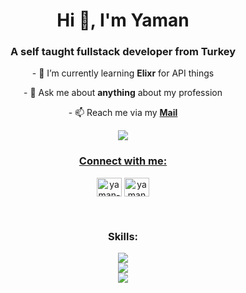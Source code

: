 <h1 align="center">Hi 👋, I'm Yaman</h1>
<h3 align="center">A self taught fullstack developer from Turkey</h3>

<p align="center">
- 🌱 I’m currently learning <strong>Elixr</strong> for API things

</p>
<p align="center">
- 💬 Ask me about <strong>anything</strong> about my profession

</p>
<p align="center">
- 📫 Reach me via my <a href="mailto://yaman.devrim+contact@gmail.com"><strong>Mail</strong></p>

<p align="center"> 
  <img src="https://spotify-github-profile.vercel.app/api/view?uid=ojvi3kakv3ve8fihzjndkizul&cover_image=true&theme=novatorem&show_offline=false&background_color=121212&interchange=true">
</p>

<h3 align="center">Connect with me:</h3>
<p align="center">
<a href="https://linkedin.com/in/yaman-devrim" target="blank"><img align="center" src="https://raw.githubusercontent.com/rahuldkjain/github-profile-readme-generator/master/src/images/icons/Social/linked-in-alt.svg" alt="yaman-devrim" height="30" width="40" /></a>
<a href="https://instagram.com/yamandvrm" target="blank"><img align="center" src="https://raw.githubusercontent.com/rahuldkjain/github-profile-readme-generator/master/src/images/icons/Social/instagram.svg" alt="yamandvrm" height="30" width="40" /></a>
</p>
<br>
<h3 align="center">Skills:</h3> 
<p align="center">
  <a href="https://skillicons.dev">
    <img src="https://skillicons.dev/icons?i=js,nodejs,figma,react,nextjs,bootstrap,html,css,php,codepen,vercel" />
  </a><br>
  <a href="https://skillicons.dev">
    <img src="https://skillicons.dev/icons?i=py,c,cpp,arduino,bash,cmake,vim" />
  </a><br>
  <a href="https://skillicons.dev">
    <img src="https://skillicons.dev/icons?i=ps,ai,pr,xd" />
  </a>
</p>

<!-- 

I used this (https://rahuldkjain.github.io/gh-profile-readme-generator/) badboi to create my md

-->
